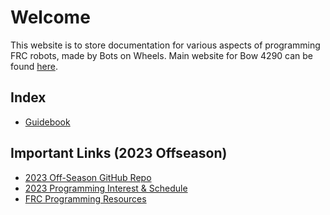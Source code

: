 # Welcome
This website is to store documentation for various aspects of programming FRC robots, made by Bots on Wheels. Main website for Bow 4290 can be found [here](https://www.bow4290.org/).

## Index
- [Guidebook](./guides/)

## Important Links (2023 Offseason)
- [2023 Off-Season GitHub Repo](https://github.com/bow4290/Offseason2023Info)
- [2023 Programming Interest & Schedule](https://docs.google.com/document/d/1aT0TUCPMPrFPTcBZSUk92ZO-2XNwR55gadfBlSVSfLk/edit)
- [FRC Programming Resources](https://docs.google.com/document/d/1KU5zwtAEN3bYbtpCAZQg8-p0Dr88xOxtzqmMV-B9LJo/edit)
